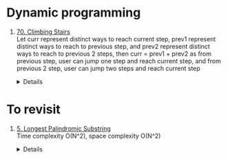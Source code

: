 # Dynamic programming
1.  [70. Climbing Stairs](https://leetcode.com/problems/climbing-stairs)  
    Let curr represent distinct ways to reach current step, prev1 represent distinct ways to reach to previous step, and prev2 represent distinct ways to reach to previous 2 steps, then
    curr = prev1 + prev2 as from previous step, user can jump one step and reach current step, and from previous 2 step, user can jump two steps and reach current step
    <details>
        
      ```python
        def climbStairs(self, n: int) -> int:
            if n == 1:
                return 1
    
            if n == 2:
                return 2
    
            twoStepBefore = self.climbStairs(1) # steps to reach previous two steps
            oneStepBefore = self.climbStairs(2) # steps to reach previous one steps
            for i in range(3, n + 1):
                total = oneStepBefore + twoStepBefore
                twoStepBefore = oneStepBefore
                oneStepBefore = total
            
            return oneStepBefore
      ```
    </details>
    
# To revisit
1.  [5. Longest Palindromic Substring](https://leetcode.com/problems/longest-palindromic-substring)  
    Time complexity O(N^2), space complexity O(N^2)
    <details>
        
      ```python
        def longestPalindrome(self, s: str) -> str:
            # dp[start][end] represent whether a substring from start to end(inclusive) is palindrome
            dp = [[False] * len(s) for _ in s]
            for start in range(len(s)):
                dp[start][start] = True
            result = s[0]
            minLen = 1
            for start in range(len(s) - 1, -1, -1):
                for end in range(start + 1, len(s)):
                    if s[start] == s[end]:
                        if end - start == 1 or dp[start + 1][end - 1]:
                            dp[start][end] = True
                            currLen = end - start + 1
                            if currLen > minLen:
                                minLen = currLen
                                result = s[start : end + 1]
            return result
      ```
    </details>
